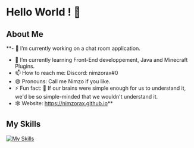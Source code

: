 # Hello World ! 👋

## About Me
**- 🔭 I’m currently working on a chat room application.
- 🌱 I’m currently learning Front-End developpement, Java and Minecraft Plugins.
- 📫 How to reach me: Discord: nimzorax#0
- 😄 Pronouns: Call me Nimzo if you like.
- ⚡ Fun fact: 🧠 If our brains were simple enough for us to understand it, we'd be so simple-minded that we wouldn't understand it.
- 🕸️ Website: https://nimzorax.github.io**

## My Skills
[![My Skills](https://skillicons.dev/icons?i=python,linux,git,arduino,html,css,js,ts&theme=dark&perline=4)](https://skillicons.dev)
